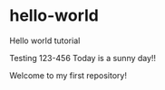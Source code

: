 # hello-world
Hello world tutorial

Testing 123-456
Today is a sunny day!!

<html>
  
</html>


Welcome to my first repository!
